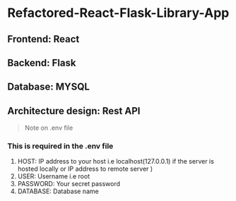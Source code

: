 # Refactored-React-Flask-Library-App
## Frontend: React
## Backend: Flask
## Database: MYSQL
## Architecture design: Rest API
> Note on .env file
  ### This is required in the .env file
  1. HOST: IP address to your host i.e localhost(127.0.0.1) if the server is hosted locally or IP address to remote server
)  
  1. USER: Username i.e root
  1. PASSWORD: Your secret password
  1. DATABASE: Database name
